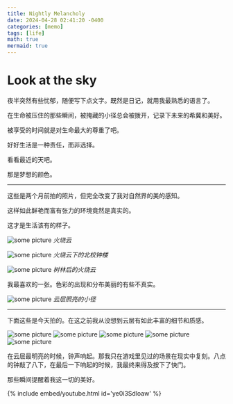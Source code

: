 ```yaml
---
title: Nightly Melancholy
date: 2024-04-28 02:41:20 -0400
categories: [memo]
tags: [life]
math: true
mermaid: true
---
```


# Look at the sky

夜半突然有些忧郁，随便写下点文字。既然是日记，就用我最熟悉的语言了。

在生命被压住的那些瞬间，被掩藏的小径总会被拨开，记录下未来的希冀和美好。

被享受的时间就是对生命最大的尊重了吧。

好好生活是一种责任，而非选择。

看看最近的天吧。

那是梦想的颜色。

---

这些是两个月前拍的照片，但完全改变了我对自然界的美的感知。

这样如此鲜艳而富有张力的环境竟然是真实的。

这才是生活该有的样子。

![some picture](../assets/img/skys_240428/1.jpg)
*火烧云*

![some picture](../assets/img/skys_240428/2.jpg)
*火烧云下的北校钟楼*

![some picture](../assets/img/skys_240428/3.jpg)
*树林后的火烧云*

我最喜欢的一张。色彩的出现和分布美丽的有些不真实。

![some picture](../assets/img/skys_240428/4.jpg)
*云层照亮的小径*

---

下面这些是今天拍的。在这之前我从没想到云层有如此丰富的细节和质感。

![some picture](../assets/img/skys_240428/5.jpg)
![some picture](../assets/img/skys_240428/6.jpg)
![some picture](../assets/img/skys_240428/7.jpg)
![some picture](../assets/img/skys_240428/8.jpg)
![some picture](../assets/img/skys_240428/9.jpg)

在云层最明亮的时候，钟声响起。那我只在游戏里见过的场景在现实中复刻。八点的钟敲了八下，在最后一下响起的时候，我最终来得及按下了快门。

那些瞬间提醒着我这一切的美好。

{% include embed/youtube.html id='ye0i3Sdloaw' %}
